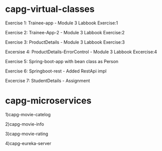 # capg-virtual-classes
Exercise 1: Trainee-app - Module 3 Labbook Exercise:1

Exercise 2: Trainee-App-2 - Module 3 Labbook Exercise:2

Exercise 3: ProductDetails - Module 3 Labbook Exercise:3

Excersise 4: ProductDetails-ErrorControl - Module 3 Labbook Excercise:4

Exercise 5: Spring-boot-app with bean class as Person

Exercise 6: Springboot-rest - Added RestApi impl

Excercise 7: StudentDetails - Assignment

# capg-microservices
1)capg-movie-catelog

2)capg-movie-info

3)capg-movie-rating

4)capg-eureka-server
